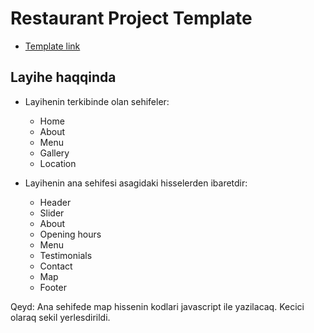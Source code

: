 # Restaurant Project Template
- [Template link](http://jellydemos.com/html/elixir/index-multipage.html)


## Layihe haqqinda

- Layihenin terkibinde olan sehifeler:
  - Home
  - About
  - Menu
  - Gallery
  - Location


- Layihenin ana sehifesi asagidaki hisselerden ibaretdir:
  - Header
  - Slider
  - About
  - Opening hours
  - Menu
  - Testimonials
  - Contact
  - Map
  - Footer

Qeyd: Ana sehifede map hissenin kodlari javascript ile yazilacaq. Kecici olaraq sekil yerlesdirildi.
